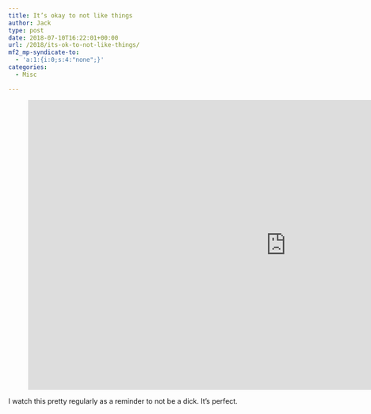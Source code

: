 ```yaml
---
title: It’s okay to not like things
author: Jack
type: post
date: 2018-07-10T16:22:01+00:00
url: /2018/its-ok-to-not-like-things/
mf2_mp-syndicate-to:
  - 'a:1:{i:0;s:4:"none";}'
categories:
  - Misc

---
```

<figure class="wp-block-embed-youtube wp-block-embed is-type-video is-provider-youtube"> <span class="embed-youtube" style="text-align:center; display: block;"><iframe class='youtube-player' type='text/html' width='1040' height='585' src='https://www.youtube.com/embed/0la5DBtOVNI?version=3&#038;rel=1&#038;fs=1&#038;autohide=2&#038;showsearch=0&#038;showinfo=1&#038;iv_load_policy=1&#038;wmode=transparent' allowfullscreen='true' style='border:0;'></iframe></span> </figure> 

I watch this pretty regularly as a reminder to not be a dick. It&#8217;s perfect.